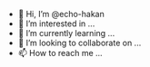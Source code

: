 - 👋 Hi, I’m @echo-hakan
- 👀 I’m interested in ...
- 🌱 I’m currently learning ...
- 💞️ I’m looking to collaborate on ...
- 📫 How to reach me ...

<!---
echo-hakan/echo-hakan is a ✨ special ✨ repository because its `README.md` (this file) appears on your GitHub profile.
You can click the Preview link to take a look at your changes.
--->
